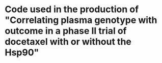 # Code used in the production of "Correlating plasma genotype with outcome in a phase II trial of docetaxel with or without the Hsp90"
